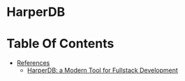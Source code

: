 # HarperDB

# Table Of Contents
- [References]()
    - [HarperDB: a Modern Tool for Fullstack Development](https://dev.to/tyaga001/harperdb-a-modern-tool-for-fullstack-development-1e13)